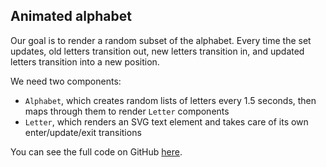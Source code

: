 
## Animated alphabet

Our goal is to render a random subset of the alphabet. Every time the
set updates, old letters transition out, new letters transition in, and
updated letters transition into a new position.

We need two components:

  - `Alphabet`, which creates random lists of letters every 1.5 seconds,
    then maps through them to render `Letter` components
  - `Letter`, which renders an SVG text element and takes care of its
    own enter/update/exit transitions

You can see the full code on GitHub
[here](https://github.com/Swizec/react-d3-enter-exit-transitions/blob/master/src/components/Alphabet.jsx).
